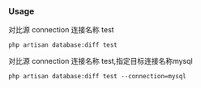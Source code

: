 
### Usage
对比源 connection 连接名称 test
```
php artisan database:diff test
```

对比源 connection 连接名称 test,指定目标连接名称mysql
```
php artisan database:diff test --connection=mysql
```

